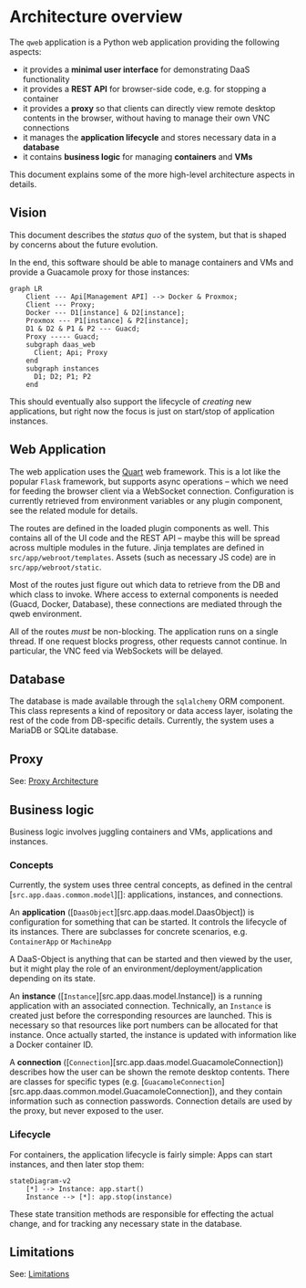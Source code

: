 # Architecture overview

The `qweb` application is a Python web application providing the following aspects:

- it provides a **minimal user interface** for demonstrating DaaS functionality
- it provides a **REST API** for browser-side code, e.g. for stopping a container
- it provides a **proxy** so that clients
  can directly view remote desktop contents in the browser,
  without having to manage their own VNC connections
- it manages the **application lifecycle** and stores necessary data in a **database**
- it contains **business logic** for managing **containers** and **VMs**

This document explains some of the more high-level architecture aspects in details.

## Vision

This document describes the *status quo* of the system, but that is shaped
by concerns about the future evolution.

In the end, this software should be able to manage containers and VMs
and provide a Guacamole proxy for those instances:

```mermaid
graph LR
    Client --- Api[Management API] --> Docker & Proxmox;
    Client --- Proxy;
    Docker --- D1[instance] & D2[instance];
    Proxmox --- P1[instance] & P2[instance];
    D1 & D2 & P1 & P2 --- Guacd;
    Proxy ----- Guacd;
    subgraph daas_web
      Client; Api; Proxy
    end
    subgraph instances
      D1; D2; P1; P2
    end
```

This should eventually also support the lifecycle of *creating* new applications,
but right now the focus is just on start/stop of application instances.

## Web Application

The web application uses the [Quart](https://quart.palletsprojects.com/) web framework.
This is a lot like the popular `Flask` framework,
but supports async operations
– which we need for feeding the browser client via a WebSocket connection.
Configuration is currently retrieved from environment variables or any plugin component,
see the related module for details.

The routes are defined in the loaded plugin components as well.
This contains all of the UI code and the REST API –
maybe this will be spread across multiple modules in the future.
Jinja templates are defined in `src/app/webroot/templates`.
Assets (such as necessary JS code) are in `src/app/webroot/static`.

Most of the routes just figure out which data to retrieve
from the DB and which class to invoke.
Where access to external components is needed (Guacd, Docker, Database),
these connections are mediated through the qweb environment.

All of the routes *must* be non-blocking.
The application runs on a single thread.
If one request blocks progress,
other requests cannot continue.
In particular, the VNC feed via WebSockets will be delayed.

## Database

The database is made available through the `sqlalchemy` ORM component.
This class represents a kind of repository or data access layer,
isolating the rest of the code from DB-specific details.
Currently, the system uses a MariaDB or SQLite database.

## Proxy

See: [Proxy Architecture](proxy.md)

## Business logic

Business logic involves juggling containers and VMs, applications and instances.

### Concepts

Currently, the system uses three central concepts,
as defined in the central \[`src.app.daas.common.model`\]\[\]:
applications, instances, and connections.

An **application** (\[`DaasObject`\][src.app.daas.model.DaasObject])
is configuration for something that can be started.
It controls the lifecycle of its instances.
There are subclasses for concrete scenarios,
e.g. `ContainerApp` or `MachineApp`

A DaaS-Object is anything that can be started and then viewed by the user,
but it might play the role of an environment/deployment/application
depending on its state.

An **instance** (\[`Instance`\][src.app.daas.model.Instance])
is a running application with an associated connection.
Technically, an `Instance` is created just
before the corresponding resources are launched.
This is necessary so that resources like port numbers
can be allocated for that instance.
Once actually started, the instance is updated
with information like a Docker container ID.

A **connection** (\[`Connection`\][src.app.daas.model.GuacamoleConnection])
describes how the user can be shown the remote desktop contents.
There are classes for specific types
(e.g. \[`GuacamoleConnection`\][src.app.daas.common.model.GuacamoleConnection]),
and they contain information such as connection passwords.
Connection details are used by the proxy, but never exposed to the user.

### Lifecycle

For containers, the application lifecycle is fairly simple:
Apps can start instances, and then later stop them:

```mermaid
stateDiagram-v2
    [*] --> Instance: app.start()
    Instance --> [*]: app.stop(instance)
```

These state transition methods are responsible for effecting the actual change,
and for tracking any necessary state in the database.

## Limitations

See: [Limitations](limitations.md)
